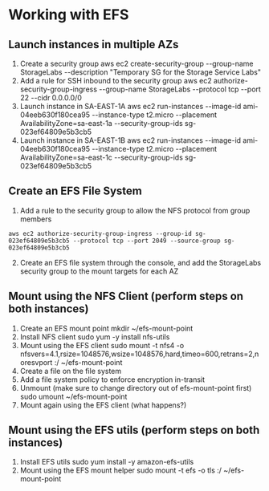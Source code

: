 # Working with EFS

## Launch instances in multiple AZs

1. Create a security group
   aws ec2 create-security-group --group-name StorageLabs --description "Temporary SG for the Storage Service Labs"
2. Add a rule for SSH inbound to the security group
   aws ec2 authorize-security-group-ingress --group-name StorageLabs --protocol tcp --port 22 --cidr 0.0.0.0/0
3. Launch instance in SA-EAST-1A
   aws ec2 run-instances --image-id ami-04eeb630f180cea95 --instance-type t2.micro --placement AvailabilityZone=sa-east-1a --security-group-ids sg-023ef64809e5b3cb5
4. Launch instance in SA-EAST-1B
   aws ec2 run-instances --image-id ami-04eeb630f180cea95 --instance-type t2.micro --placement AvailabilityZone=sa-east-1c --security-group-ids sg-023ef64809e5b3cb5

## Create an EFS File System

1. Add a rule to the security group to allow the NFS protocol from group members

`aws ec2 authorize-security-group-ingress --group-id sg-023ef64809e5b3cb5 --protocol tcp --port 2049 --source-group sg-023ef64809e5b3cb5`

2. Create an EFS file system through the console, and add the StorageLabs security group to the mount targets for each AZ

## Mount using the NFS Client (perform steps on both instances)

1. Create an EFS mount point
   mkdir ~/efs-mount-point
2. Install NFS client
   sudo yum -y install nfs-utils
3. Mount using the EFS client
   sudo mount -t nfs4 -o nfsvers=4.1,rsize=1048576,wsize=1048576,hard,timeo=600,retrans=2,noresvport <EFS-DNS-NAME>:/ ~/efs-mount-point
4. Create a file on the file system
5. Add a file system policy to enforce encryption in-transit
6. Unmount (make sure to change directory out of efs-mount-point first)
   sudo umount ~/efs-mount-point
7. Mount again using the EFS client (what happens?)

## Mount using the EFS utils (perform steps on both instances)

1. Install EFS utils
   sudo yum install -y amazon-efs-utils
2. Mount using the EFS mount helper
   sudo mount -t efs -o tls <EFS-DNS-NAME>:/ ~/efs-mount-point
